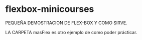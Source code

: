 # flexbox-minicourses

PEQUEÑA DEMOSTRACION DE FLEX-BOX Y COMO SIRVE.

LA CARPETA masFlex es otro ejemplo de como poder prácticar.
